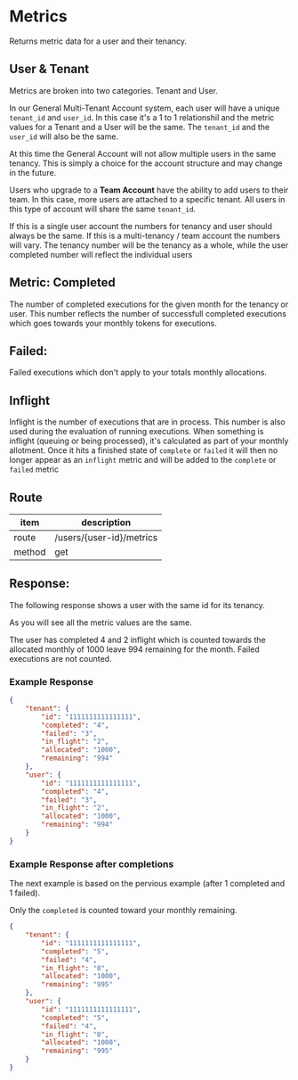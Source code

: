 # Metrics
Returns metric data for a user and their tenancy.

## User & Tenant

Metrics are broken into two categories.  Tenant and User.

In our General Multi-Tenant Account system, each user will have a unique `tenant_id` and `user_id`.  In this case it's a 1 to 1 relationshil and the metric values for a Tenant and a User will be the same.  The `tenant_id` and the `user_id` will also be the same.  

At this time the General Account will not allow multiple users in the same tenancy.  This is simply a choice for the account structure and may change in the future. 

Users who upgrade to a **Team Account** have the ability to add users to their team.  In this case, more users are attached to a specific tenant.  All users in this type of account will share the same `tenant_id`.


If this is a single user account the numbers for tenancy and user should always be the same.  If this is a multi-tenancy / team account the numbers will vary.  The tenancy number will be the tenancy as a whole, while the user completed number will reflect the individual users


## Metric: Completed 
The number of completed executions for the given month for the tenancy or user.  This number reflects the number of successfull completed executions which goes towards your monthly tokens for executions.


## Failed:
Failed executions which don't apply to your totals monthly allocations.

## Inflight 
Inflight is the number of executions that are in process.  This number is also used during the evaluation of running executions.  When something is inflight (queuing or being processed), it's calculated as part of your monthly allotment.  Once it hits a finished state of `complete` or `failed` it will then no longer appear as an `inflight` metric and will be added to the `complete` or `failed` metric


## Route
|item|description|
|---|---|
|route|/users/{user-id}/metrics|
|method|get|


## Response:

The following response shows a user with the same id for its tenancy.

As you will see all the metric values are the same.

The user has completed 4 and 2 inflight which is counted towards the allocated monthly of 1000 leave 994 remaining for the month.  Failed executions are not counted.


### Example Response

```json
{
    "tenant": {
        "id": "1111111111111111",
        "completed": "4",
        "failed": "3",
        "in_flight": "2",
        "allocated": "1000",
        "remaining": "994"
    },
    "user": {
        "id": "1111111111111111",
        "completed": "4",
        "failed": "3",
        "in_flight": "2",
        "allocated": "1000",
        "remaining": "994"
    }
}

```


### Example Response after completions

The next example is based on the pervious example (after 1 completed and 1 failed).

Only the `completed` is counted toward your monthly remaining.

```json
{
    "tenant": {
        "id": "1111111111111111",
        "completed": "5",
        "failed": "4",
        "in_flight": "0",
        "allocated": "1000",
        "remaining": "995"
    },
    "user": {
        "id": "1111111111111111",
        "completed": "5",
        "failed": "4",
        "in_flight": "0",
        "allocated": "1000",
        "remaining": "995"
    }
}

```

